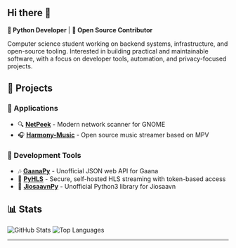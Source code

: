 ## Hi there 👋

**🐍 Python Developer** | **🌟 Open Source Contributor**

Computer science student working on backend systems, infrastructure, and open-source tooling. Interested in building practical and maintainable software, with a focus on developer tools, automation, and privacy-focused projects.

## 📂 Projects

### 🏬 Applications

-   🔍 **[NetPeek](https://github.com/ZingyTomato/NetPeek)** - Modern network scanner for GNOME
-   🎧 **[Harmony-Music](https://github.com/ZingyTomato/Harmony-Music)** - Open source music streamer based on MPV

### 🔧 Development Tools

-   🎶 **[GaanaPy](https://github.com/ZingyTomato/GaanaPy)** - Unofficial JSON web API for Gaana
-   📡 **[PyHLS](https://github.com/ZingyTomato/PyHLS)** - Secure, self-hosted HLS streaming with token-based access
-   🎼 **[JiosaavnPy](https://github.com/ZingyTomato/JiosaavnPy)** - Unofficial Python3 library for Jiosaavn

## 📊 Stats

![GitHub Stats](https://github-readme-stats.vercel.app/api?username=ZingyTomato&show_icons=true&theme=dark&hide_border=true&bg_color=0d1117) ![Top Languages](https://github-readme-stats.vercel.app/api/top-langs/?username=ZingyTomato&layout=compact&theme=dark&hide_border=true&bg_color=0d1117)

----------
